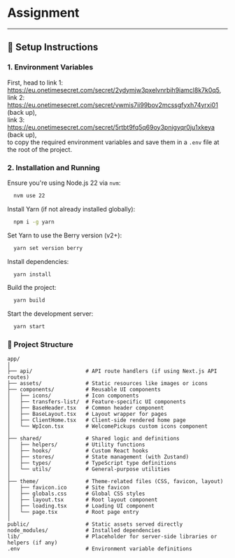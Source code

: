 # Assignment

---

## 🚀 Setup Instructions

### 1. Environment Variables

First, head to
link 1: https://eu.onetimesecret.com/secret/2ydymjw3pxelvnrbih9iamcl8k7k0q5, <br/>
link 2: https://eu.onetimesecret.com/secret/vwmis7ii99bov2mcssgfyxh74yrxi01 (back up),<br/>
link 3: https://eu.onetimesecret.com/secret/5rtbt9fq5q69oy3pnigyqr0ju1xkeya (back up),<br/>
to copy the required environment variables and save them in a `.env` file at the root of the project.

### 2. Installation and Running

Ensure you're using Node.js 22 via `nvm`:
```bash
  nvm use 22
```

Install Yarn (if not already installed globally):
```bash
  npm i -g yarn
```

Set Yarn to use the Berry version (v2+):
```bash
  yarn set version berry
```

Install dependencies:
```bash
  yarn install
```

Build the project:
```bash
  yarn build
```

Start the development server:
```bash
  yarn start
```

### 📁 Project Structure
```
app/
│
├── api/                 # API route handlers (if using Next.js API routes)
├── assets/              # Static resources like images or icons
├── components/          # Reusable UI components
│   ├── icons/           # Icon components
│   ├── transfers-list/  # Feature-specific UI components
│   ├── BaseHeader.tsx   # Common header component
│   ├── BaseLayout.tsx   # Layout wrapper for pages
│   ├── ClientHome.tsx   # Client-side rendered home page
│   └── WpIcon.tsx       # WelcomePickups custom icons component
│
├── shared/              # Shared logic and definitions
│   ├── helpers/         # Utility functions
│   ├── hooks/           # Custom React hooks
│   ├── stores/          # State management (with Zustand)
│   ├── types/           # TypeScript type definitions
│   └── utils/           # General-purpose utilities
│
├── theme/               # Theme-related files (CSS, favicon, layout)
│   ├── favicon.ico      # Site favicon
│   ├── globals.css      # Global CSS styles
│   ├── layout.tsx       # Root layout component
│   ├── loading.tsx      # Loading UI component
│   └── page.tsx         # Root page entry
│
public/                  # Static assets served directly
node_modules/            # Installed dependencies
lib/                     # Placeholder for server-side libraries or helpers (if any)
.env                     # Environment variable definitions
```